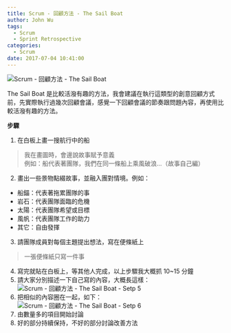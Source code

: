 ```yaml
---
title: Scrum - 回顧方法 - The Sail Boat
author: John Wu
tags:
  - Scrum
  - Sprint Retrospective
categories:
  - Scrum
date: 2017-07-04 10:41:00
---
```

![Scrum - 回顧方法 - The Sail Boat](/images/pasted-227.gif)

The Sail Boat 是比較活潑有趣的方法，我會建議在執行這類型的創意回顧方式前，先實際執行過幾次回顧會議，感覺一下回顧會議的節奏跟問題內容，再使用比較活潑有趣的方法。  

<!-- more -->

**步驟**

1. 在白板上畫一搜航行中的船  
> 我在畫圖時，會邊說故事賦予意義  
> 例如：船代表著團隊，我們在同一條船上乘風破浪...（故事自己編）  
2. 畫出一些景物點綴故事，並融入團對情境。例如：
 * 船錨：代表著拖累團隊的事  
 * 岩石：代表團隊面臨的危機  
 * 太陽：代表團隊希望或目標  
 * 風帆：代表團隊工作的助力  
 * 其它：自由發揮  
3. 請團隊成員對每個主題提出想法，寫在便條紙上  
 > 一張便條紙只寫一件事  
4. 寫完就貼在白板上，等其他人完成，以上步驟我大概抓 10~15 分鐘  
5. 請大家分別描述一下自己寫的內容，大概長這樣： 
![Scrum - 回顧方法 - The Sail Boat - Setp 5](/images/pasted-227.png)
6. 把相似的內容圈在一起，如下：  
![Scrum - 回顧方法 - The Sail Boat - Setp 6](/images/pasted-228.png)
7. 由數量多的項目開始討論  
8. 好的部分持續保持，不好的部分討論改善方法  